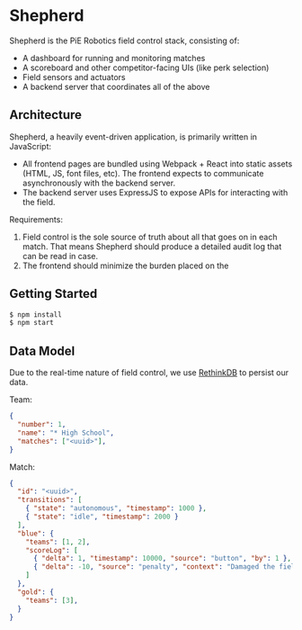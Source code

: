 # Shepherd

Shepherd is the PiE Robotics field control stack, consisting of:
* A dashboard for running and monitoring matches
* A scoreboard and other competitor-facing UIs (like perk selection)
* Field sensors and actuators
* A backend server that coordinates all of the above

## Architecture

Shepherd, a heavily event-driven application, is primarily written in JavaScript:
* All frontend pages are bundled using Webpack + React into static assets (HTML, JS, font files, etc).
  The frontend expects to communicate asynchronously with the backend server.
* The backend server uses ExpressJS to expose APIs for interacting with the field.

Requirements:
1. Field control is the sole source of truth about all that goes on in each match.
   That means Shepherd should produce a detailed audit log that can be read in case.
2. The frontend should minimize the burden placed on the

## Getting Started

```sh
$ npm install
$ npm start
```

## Data Model

Due to the real-time nature of field control, we use [RethinkDB](https://www.rethinkdb.com/) to persist our data.

Team:

```json
{
  "number": 1,
  "name": "* High School",
  "matches": ["<uuid>"],
}
```

Match:

```json
{
  "id": "<uuid>",
  "transitions": [
    { "state": "autonomous", "timestamp": 1000 },
    { "state": "idle", "timestamp": 2000 }
  ],
  "blue": {
    "teams": [1, 2],
    "scoreLog": [
      { "delta": 1, "timestamp": 10000, "source": "button", "by": 1 },
      { "delta": -10, "source": "penalty", "context": "Damaged the field" }
    ]
  },
  "gold": {
    "teams": [3],
  }
}
```

